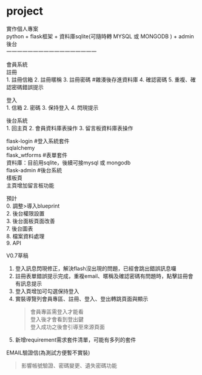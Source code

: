 # project

實作個人專案  
python + flask框架 + 資料庫sqlite(可隨時轉 MYSQL 或 MONGODB ) + admin後台  
一一一一一一一一一一一一一一一一一  

會員系統  
註冊  
    1. 註冊信箱
    2. 註冊暱稱
    3. 註冊密碼 #雜湊後存進資料庫
    4. 確認密碼
    5. 重複、確認密碼錯誤提示
  
登入  
    1. 信箱
    2. 密碼
    3. 保持登入
    4. 閃現提示
  
後台系統  
    1. 回主頁
    2. 會員資料庫表操作
    3. 留言板資料庫表操作
  
flask-login #登入系統套件  
sqlalchemy  
flask_wtforms #表單套件  
資料庫：目前用sqlite，後續可接mysql 或 mongodb  
flask-admin #後台系統  
樣板頁  
主頁增加留言板功能  
  

預計  
0. 調整>導入blueprint  
2. 後台權限設置  
3. 後台面板頁面改善  
7. 後台圖表  
8. 檔案資料處理  
9. API  
  

V0.7草稿  
1. 登入訊息閃現修正，解決flash沒出現的問題，已經會跳出錯誤訊息囉  
2. 註冊表單錯誤提示完成，重複email、暱稱及確認密碼有問題時，點擊註冊會有訊息提示  
3. 登入頁增加可勾選保持登入  
4. 實裝導覽列會員專區、註冊、登入、登出轉跳頁面與顯示  
    >會員專區需登入才能看  
    >登入後才會看到登出鍵  
    >登入成功之後會引導至來源頁面  
5. 新增requirement需求套件清單，可能有多列的套件  
 
EMAIL驗證信(為測試方便暫不實裝)  
>影響帳號驗證、密碼變更、遺失密碼功能  
